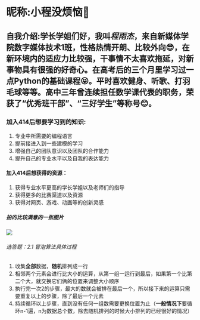 # 昵称:小程没烦恼🥰
## 自我介绍:学长学姐们好，我叫*程雨杰*，来自新媒体学院数字媒体技术1班，性格热情开朗、比较外向😎，在新环境内的适应力比较强，干事情不太喜欢拖延，对新事物具有很强的好奇心。在高考后的三个月里学习过一点Python的基础课程😝。平时喜欢健身、听歌、打羽毛球等等。高中三年曾连续担任数学课代表的职务，荣获了“优秀班干部”、“三好学生”等称号😊。
### 加入414后想要学习到的知识: 
1. 专业中所需要的编程语言
2. 提前接进入到一些建模的学习
3. 增强自己的团队意识以及团队的合作能力
4. 提升自己的专业水平以及自我的表达能力
#### 加入414后想获得的资源：   
1. 获得专业水平更高的学长学姐以及老师们的指导
2. 获得更多的比赛渠道以及资源
3. 获得对网页、游戏、动画等的创新灵感
##### 拍的比较满意的一张图片
![](https://github.com/werrtl/ChengYuJie_414join/assets/146646030/bf5e7538-c225-454d-b351-ba082ba4a79a)
###### 选答题：2.1 冒泡算法具体过程
1. 收集**全部**数据，**随机**排列成一行
2. 相邻两个元素会进行比大小的运算，从第一组一运行到最后，如果第一个比第二个大，就交换它们俩的位置来调整大小顺序
3. 执行完一次2的步骤，最大的数就会被排在最后一个，所以接下来的运算只需要重复以上的步骤，除了最后一个元素
4. 持续循环以上步骤，直到没有任何一组数需要更换位置为止（**一般情况下**要循环n-1遍，n为数据总个数，除去随机排列的时候大小排列的已经很好的情况） 
   

